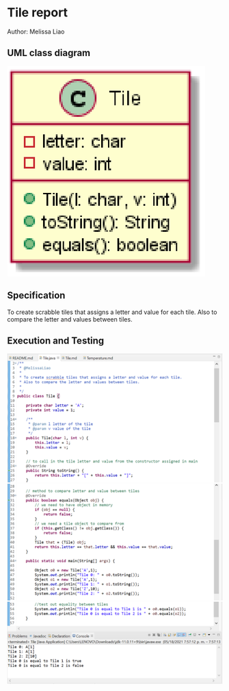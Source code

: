 # Tile report
Author: Melissa Liao

## UML class diagram
![UML class diagram of Tile](UML_Tile_class_diagram.png)

## Specification
To create scrabble tiles that assigns a letter and value for each tile.
Also to compare the letter and values between tiles.

## Execution and Testing
![Screenshot of the code execution and tile results](execution_testing_screenshot_Tile1.png)
![Screenshot of the code execution and tile results](execution_testing_screenshot_Tile2.png)
![Screenshot of the code execution and tile results](execution_testing_screenshot_Tile3.png)

